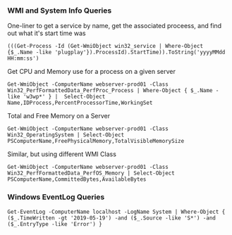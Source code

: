 ### WMI and System Info Queries
One-liner to get a service by name, get the associated proceess, and find out what it's start time was

```
(((Get-Process -Id (Get-WmiObject win32_service | Where-Object {$_.Name -like 'plugplay'}).ProcessId).StartTime)).ToString('yyyyMMdd HH:mm:ss')
```

Get CPU and Memory use for a process on a given server
```
Get-WmiObject -ComputerName webserver-prod01 -Class Win32_PerfFormattedData_PerfProc_Process | Where-Object { $_.Name -like 'w3wp*' } |  Select-Object Name,IDProcess,PercentProcessorTime,WorkingSet
```

Total and Free Memory on a Server
```
Get-WmiObject -ComputerName webserver-prod01 -Class Win32_OperatingSystem | Select-Object PSComputerName,FreePhysicalMemory,TotalVisibleMemorySize
```
Similar, but using different WMI Class
```
Get-WmiObject -ComputerName webserver-prod01 -Class Win32_PerfFormattedData_PerfOS_Memory | Select-Object PSComputerName,CommittedBytes,AvailableBytes
```
### Windows EventLog Queries
```
Get-EventLog -ComputerName localhost -LogName System | Where-Object { ($_.TimeWritten -gt '2019-05-19') -and ($_.Source -like 'S*') -and ($_.EntryType -like 'Error') }
```
